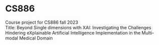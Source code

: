 # CS886
Course project for CS886 fall 2023
<br>
Title: Beyond Single dimensions with XAI: Investigating the Challenges Hindering eXplainable Artificial Intelligence Implementation in the Multi-modal Medical Domain
